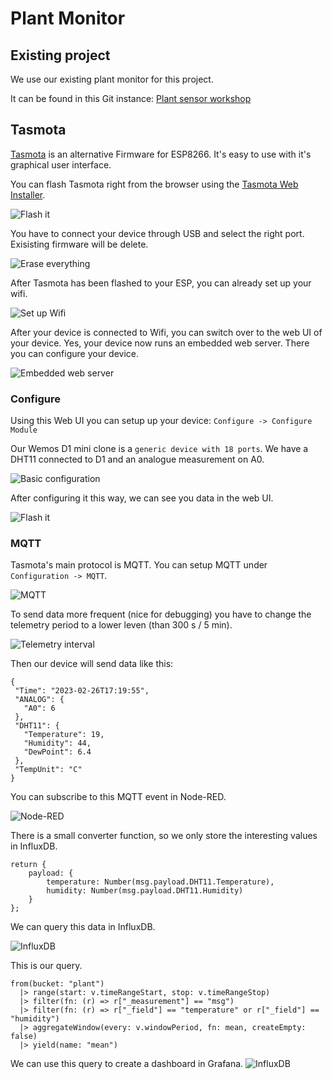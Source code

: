 # Plant Monitor

## Existing project

We use our existing plant monitor for this project.

It can be found in this Git instance: [Plant sensor workshop](https://code.curious.bio/curious.bio/pflanzensensor-workshop)

## Tasmota

[Tasmota](https://tasmota.github.io/docs/) is an alternative Firmware for ESP8266. It's easy to use with it's graphical user interface.

You can flash Tasmota right from the browser using the [Tasmota Web Installer](https://tasmota.github.io/).

![Flash it](./docs/images/01-flash-1.png)

You have to connect your device through USB and select the right port. Exisisting firmware will be delete.

![Erase everything](./docs/images/02-flash-2.png)

After Tasmota has been flashed to your ESP, you can already set up your wifi.

![Set up Wifi](./docs/images/03-wifi.png)

After your device is connected to Wifi, you can switch over to the web UI of your device. Yes, your device now runs an embedded web server. There you can configure your device.

![Embedded web server](./docs/images/04-web-ui.png)

### Configure

Using this Web UI you can setup up your device: `Configure -> Configure Module`

Our Wemos D1 mini clone is a `generic device with 18 ports`. We have a DHT11 connected to D1 and an analogue measurement on A0.

![Basic configuration](./docs/images/05-configuration.png)


After configuring it this way, we can see you data in the web UI.

![Flash it](./docs/images/06-overview.png)

### MQTT

Tasmota's main protocol is MQTT. You can setup MQTT under `Configuration -> MQTT`.

 ![MQTT](./docs/images/07-setup-mqtt.png)

To send data more frequent (nice for debugging) you have to change the telemetry period to a lower leven (than 300 s / 5 min).

 ![Telemetry interval](./docs/images/08-configure-telemetry-interval.png)
 
 Then our device will send data like this:
 
 ```
 {
  "Time": "2023-02-26T17:19:55",
  "ANALOG": {
    "A0": 6
  },
  "DHT11": {
    "Temperature": 19,
    "Humidity": 44,
    "DewPoint": 6.4
  },
  "TempUnit": "C"
}

 ```
You can subscribe to this MQTT event in Node-RED.

![Node-RED](./docs/images/08-node-red-overview.png)

There is a small converter function, so we only store the interesting values in InfluxDB.

```
return {
    payload: {
        temperature: Number(msg.payload.DHT11.Temperature),
        humidity: Number(msg.payload.DHT11.Humidity)
    }
};
```
We can query this data in InfluxDB.

![InfluxDB](./docs/images/09-influx.png)

This is our query.

```
from(bucket: "plant")
  |> range(start: v.timeRangeStart, stop: v.timeRangeStop)
  |> filter(fn: (r) => r["_measurement"] == "msg")
  |> filter(fn: (r) => r["_field"] == "temperature" or r["_field"] == "humidity")
  |> aggregateWindow(every: v.windowPeriod, fn: mean, createEmpty: false)
  |> yield(name: "mean")
```

We can use this query to create a dashboard in Grafana.
![InfluxDB](./docs/images/10-grafana.png)

